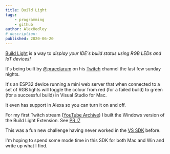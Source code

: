 ```yaml
---
title: Build Light
tags:
    - programming
    - github
author: AlexHedley
# description: 
published: 2020-06-20
---
```


[Build Light](https://github.com/praeclarum/BuildLight) is a way to *display your IDE's build status using RGB LEDs and IoT devices!*

It's being built by [@praeclarum](http://twitter.com/praeclarum) on his [Twitch](https://twitch.tv/FrankKrueger) channel the last few sunday nights.

It's an ESP32 device running a mini web server that when connected to a set of RGB lights will toggle the colour from red (for a failed build) to green (for a successful build) in Visual Studio for Mac.

It even has support in Alexa so you can turn it on and off.

For my first Twitch stream ([YouTube Archive](https://www.youtube.com/watch?v=It13T8YBX8g)) I built the Windows version of the Build Light Extension. See [PR !7](https://github.com/praeclarum/BuildLight/pull/7)

This was a fun new challenge having never worked in the [VS SDK](https://docs.microsoft.com/en-us/visualstudio/extensibility/visual-studio-sdk?view=vs-2019) before.

I'm hoping to spend some mode time in this SDK for both Mac and Win and write up what I find.
